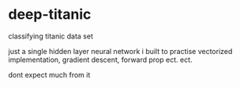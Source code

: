 # deep-titanic
classifying titanic data set 

just a single hidden layer neural network i built to practise vectorized implementation,
gradient descent, forward prop ect. ect.

dont expect much from it 

